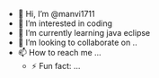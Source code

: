 - 👋 Hi, I’m @manvi1711
- 👀 I’m interested in coding
- 🌱 I’m currently learning java eclipse 
- 💞️ I’m looking to collaborate on ..
- 📫 How to reach me ...
  - ⚡ Fun fact: ...

<!---
manvi1711/manvi1711 is a ✨ special ✨ repository because its `README.md` (this file) appears on your GitHub profile.
You can click the Preview link to take a look at your changes.
--->
